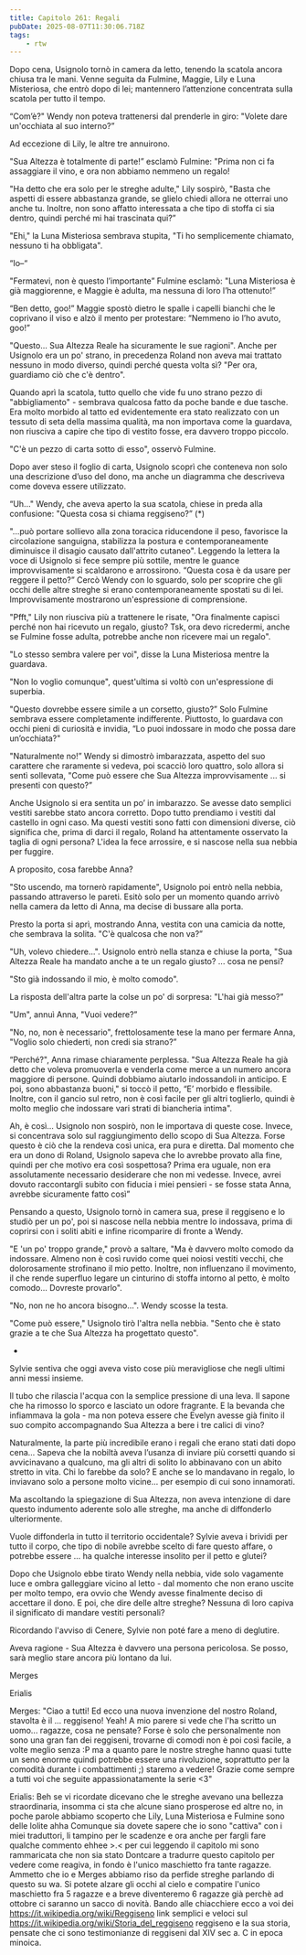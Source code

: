 ```yaml
---
title: Capitolo 261: Regali
pubDate: 2025-08-07T11:30:06.718Z
tags:
    - rtw
---
```



Dopo cena, Usignolo tornò in camera da letto, tenendo la scatola ancora chiusa tra le mani. Venne seguita da Fulmine, Maggie, Lily e Luna Misteriosa, che entrò dopo di lei; mantennero l’attenzione concentrata sulla scatola per tutto il tempo.


“Com’è?" Wendy non poteva trattenersi dal prenderle in giro: "Volete dare un'occhiata al suo interno?”


Ad eccezione di Lily, le altre tre annuirono.


"Sua Altezza è totalmente di parte!” esclamò Fulmine: "Prima non ci fa assaggiare il vino, e ora non abbiamo nemmeno un regalo!


"Ha detto che era solo per le streghe adulte," Lily sospirò, "Basta che aspetti di essere abbastanza grande, se glielo chiedi allora ne otterrai uno anche tu. Inoltre, non sono affatto interessata a che tipo di stoffa ci sia dentro, quindi perché mi hai trascinata qui?”


"Ehi," la Luna Misteriosa sembrava stupita, "Ti ho semplicemente chiamato, nessuno ti ha obbligata".


“Io–“


"Fermatevi, non è questo l’importante” Fulmine esclamò: "Luna Misteriosa è già maggiorenne, e Maggie è adulta, ma nessuna di loro l’ha ottenuto!”


“Ben detto, goo!” Maggie spostò dietro le spalle i capelli bianchi che le coprivano il viso e alzò il mento per protestare: “Nemmeno io l’ho avuto, goo!”


"Questo... Sua Altezza Reale ha sicuramente le sue ragioni". Anche per Usignolo era un po' strano, in precedenza Roland non aveva mai trattato nessuno in modo diverso, quindi perché questa volta sì? "Per ora, guardiamo ciò che c'è dentro".


Quando aprì la scatola, tutto quello che vide fu uno strano pezzo di "abbigliamento" - sembrava qualcosa fatto da poche bande e due tasche. Era molto morbido al tatto ed evidentemente era stato realizzato con un tessuto di seta della massima qualità, ma non importava come la guardava, non riusciva a capire che tipo di vestito fosse, era davvero troppo piccolo.


"C'è un pezzo di carta sotto di esso", osservò Fulmine.


Dopo aver steso il foglio di carta, Usignolo scoprì che conteneva non solo una descrizione d’uso del dono, ma anche un diagramma che descriveva come doveva essere utilizzato.


“Uh..." Wendy, che aveva aperto la sua scatola, chiese in preda alla confusione: "Questa cosa si chiama reggiseno?” (*)


"...può portare sollievo alla zona toracica riducendone il peso, favorisce la circolazione sanguigna, stabilizza la postura e contemporaneamente diminuisce il disagio causato dall'attrito cutaneo". Leggendo la lettera la voce di Usignolo si fece sempre più sottile, mentre le guance improvvisamente si scaldarono e arrossirono. “Questa cosa è da usare per reggere il petto?” Cercò Wendy con lo sguardo, solo per scoprire che gli occhi delle altre streghe si erano contemporaneamente spostati su di lei. Improvvisamente mostrarono un'espressione di comprensione.


"Pfft," Lily non riusciva più a trattenere le risate, "Ora finalmente capisci perché non hai ricevuto un regalo, giusto? Tsk, ora devo ricredermi, anche se Fulmine fosse adulta, potrebbe anche non ricevere mai un regalo".


"Lo stesso sembra valere per voi", disse la Luna Misteriosa mentre la guardava.


"Non lo voglio comunque", quest'ultima si voltò con un'espressione di superbia.


"Questo dovrebbe essere simile a un corsetto, giusto?” Solo Fulmine sembrava essere completamente indifferente. Piuttosto, lo guardava con occhi pieni di curiosità e invidia, “Lo puoi indossare in modo che possa dare un’occhiata?"


"Naturalmente no!” Wendy si dimostrò imbarazzata, aspetto del suo carattere che raramente si vedeva, poi scacciò loro quattro, solo allora si sentì sollevata, "Come può essere che Sua Altezza improvvisamente ... si presenti con questo?”


Anche  Usignolo si era sentita un po’ in imbarazzo. Se avesse dato semplici vestiti sarebbe stato ancora corretto. Dopo tutto prendiamo i vestiti dal castello in ogni caso. Ma questi vestiti sono fatti con dimensioni diverse, ciò significa che, prima di darci il regalo, Roland ha attentamente osservato la taglia di ogni persona? L'idea la fece arrossire, e si nascose nella sua nebbia per fuggire.


A proposito, cosa farebbe Anna?


"Sto uscendo, ma tornerò rapidamente", Usignolo poi entrò nella nebbia, passando attraverso le pareti. Esitò solo per un momento quando arrivò nella camera da letto di Anna, ma decise di bussare alla porta.


Presto la porta si aprì, mostrando Anna, vestita con una camicia da notte, che sembrava la solita. "C'è qualcosa che non va?”


"Uh, volevo chiedere...". Usignolo entrò nella stanza e chiuse la porta, "Sua Altezza Reale ha mandato anche a te un regalo giusto? ... cosa ne pensi?


"Sto già indossando il mio, è molto comodo".


La risposta dell'altra parte la colse un po' di sorpresa: "L'hai già messo?”


"Um", annuì Anna, "Vuoi vedere?”


"No, no, non è necessario", frettolosamente tese la mano per fermare Anna, "Voglio solo chiederti, non credi sia strano?”


“Perché?", Anna rimase chiaramente perplessa. "Sua Altezza Reale ha già detto che voleva promuoverla e venderla come merce a un numero ancora maggiore di persone. Quindi dobbiamo aiutarlo indossandoli in anticipo. E poi, sono abbastanza buoni," si toccò il petto, “E’ morbido e flessibile. Inoltre, con il gancio sul retro, non è così facile per gli altri toglierlo, quindi è molto meglio che indossare vari strati di biancheria intima".


Ah, è così... Usignolo non sospirò, non le importava di queste cose. Invece, si concentrava solo sul raggiungimento dello scopo di Sua Altezza. Forse questo è ciò che la rendeva così unica, era pura e diretta. Dal momento che era un dono di Roland, Usignolo sapeva che lo avrebbe provato alla fine, quindi per che motivo era così sospettosa? Prima era uguale, non era assolutamente necessario desiderare che non mi vedesse. Invece, avrei dovuto raccontargli subito con fiducia i miei pensieri - se fosse stata Anna, avrebbe sicuramente fatto così”


Pensando a questo, Usignolo tornò in camera sua, prese il reggiseno e lo studiò per un po', poi si nascose nella nebbia mentre lo indossava, prima di coprirsi con i soliti abiti e infine ricomparire di fronte a Wendy.


"E 'un po' troppo grande," provò a saltare, "Ma è davvero molto comodo da indossare. Almeno non è così ruvido come quei noiosi vestiti vecchi, che dolorosamente strofinano il mio petto. Inoltre, non influenzano il movimento, il che rende superfluo legare un cinturino di stoffa intorno al petto, è molto comodo... Dovreste provarlo".


"No, non ne ho ancora bisogno...". Wendy scosse la testa.


"Come può essere," Usignolo tirò l'altra nella nebbia. "Sento che è stato grazie a te che Sua Altezza ha progettato questo".


*


Sylvie sentiva che oggi aveva visto cose più meravigliose che negli ultimi anni messi insieme.


Il tubo che rilascia l'acqua con la semplice pressione di una leva. Il sapone che ha rimosso lo sporco e lasciato un odore fragrante. E la bevanda che infiammava la gola - ma non poteva essere che Evelyn avesse già finito il suo compito accompagnando Sua Altezza a bere i tre calici di vino?


Naturalmente, la parte più incredibile erano i regali che erano stati dati dopo cena... Sapeva che la nobiltà aveva l’usanza di inviare più corsetti quando si avvicinavano a qualcuno, ma gli altri di solito lo abbinavano con un abito stretto in vita. Chi lo farebbe da solo? E anche se lo mandavano in regalo, lo inviavano solo a persone molto vicine... per esempio di cui sono innamorati.


Ma ascoltando la spiegazione di Sua Altezza, non aveva intenzione di dare questo indumento aderente solo alle streghe, ma anche di diffonderlo ulteriormente.


Vuole diffonderla in tutto il territorio occidentale? Sylvie aveva i brividi per tutto il corpo, che tipo di nobile avrebbe scelto di fare questo affare, o potrebbe essere ... ha qualche interesse insolito per il petto e glutei?


Dopo che Usignolo ebbe tirato Wendy nella nebbia, vide solo vagamente luce e ombra galleggiare vicino al letto - dal momento che non erano uscite per molto tempo, era ovvio che Wendy avesse finalmente deciso di accettare il dono. E poi, che dire delle altre streghe? Nessuna di loro capiva il significato di mandare vestiti personali?


Ricordando l'avviso di Cenere, Sylvie non poté fare a meno di deglutire.


Aveva ragione - Sua Altezza è davvero una persona pericolosa. Se posso, sarà meglio stare ancora più lontano da lui.


 


Merges






Erialis


Merges: "Ciao a tutti! Ed ecco una nuova invenzione del nostro Roland, stavolta è il ... reggiseno! Yeah! A mio parere si vede che l'ha scritto un uomo... ragazze, cosa ne pensate? Forse è solo che personalmente non sono una gran fan dei reggiseni, trovarne di comodi non è poi così facile, a volte meglio senza :P ma a quanto pare le nostre streghe hanno quasi tutte un seno enorme quindi potrebbe essere una rivoluzione, soprattutto per la comodità durante i combattimenti ;) staremo a vedere! Grazie come sempre a tutti voi che seguite appassionatamente la serie &lt;3"


Erialis: Beh se vi ricordate dicevano che le streghe avevano una bellezza straordinaria, insomma ci sta che alcune siano prosperose ed altre no, in poche parole abbiamo scoperto che Lily, Luna Misteriosa e Fulmine sono delle lolite ahha  Comunque sia dovete sapere che io sono "cattiva" con i miei traduttori, li tampino per le scadenze e ora anche per fargli fare qualche commento ehhee &gt;.&lt;  per cui leggendo il capitolo mi sono rammaricata che non sia stato Dontcare a tradurre questo capitolo per vedere come reagiva, in fondo è l'unico maschietto fra tante ragazze. Ammetto che io e Merges abbiamo riso da perfide streghe parlando di questo su wa. Si potete alzare gli occhi al cielo e compatire l'unico maschietto fra 5 ragazze e a breve diventeremo 6 ragazze già perchè ad ottobre ci saranno un sacco di novità. Bando alle chiacchiere ecco a voi dei https://it.wikipedia.org/wiki/Reggiseno link semplici e veloci sul https://it.wikipedia.org/wiki/Storia_del_reggiseno reggiseno e la sua storia, pensate che ci sono testimonianze di reggiseni dal XIV sec a. C in epoca minoica.
                                


                                



